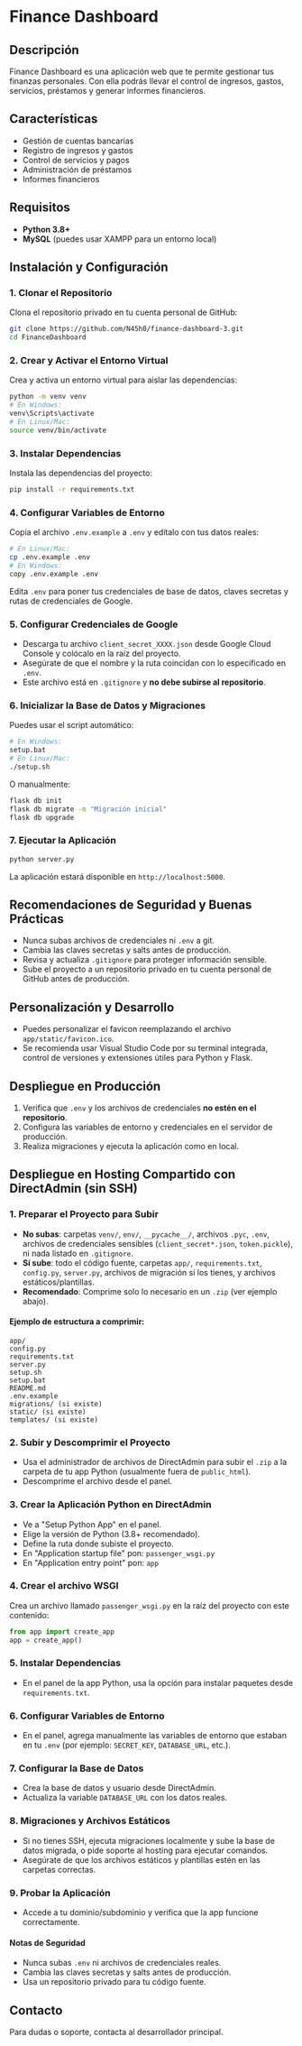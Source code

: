 # Finance Dashboard

## Descripción
Finance Dashboard es una aplicación web que te permite gestionar tus finanzas personales. Con ella podrás llevar el control de ingresos, gastos, servicios, préstamos y generar informes financieros.

## Características
- Gestión de cuentas bancarias
- Registro de ingresos y gastos
- Control de servicios y pagos
- Administración de préstamos
- Informes financieros

## Requisitos
- **Python 3.8+**
- **MySQL** (puedes usar XAMPP para un entorno local)

## Instalación y Configuración

### 1. Clonar el Repositorio
Clona el repositorio privado en tu cuenta personal de GitHub:
```bash
git clone https://github.com/N45h0/finance-dashboard-3.git
cd FinanceDashboard
```

### 2. Crear y Activar el Entorno Virtual
Crea y activa un entorno virtual para aislar las dependencias:
```bash
python -m venv venv
# En Windows:
venv\Scripts\activate
# En Linux/Mac:
source venv/bin/activate
```

### 3. Instalar Dependencias
Instala las dependencias del proyecto:
```bash
pip install -r requirements.txt
```

### 4. Configurar Variables de Entorno
Copia el archivo `.env.example` a `.env` y edítalo con tus datos reales:
```bash
# En Linux/Mac:
cp .env.example .env
# En Windows:
copy .env.example .env
```
Edita `.env` para poner tus credenciales de base de datos, claves secretas y rutas de credenciales de Google.

### 5. Configurar Credenciales de Google
- Descarga tu archivo `client_secret_XXXX.json` desde Google Cloud Console y colócalo en la raíz del proyecto.
- Asegúrate de que el nombre y la ruta coincidan con lo especificado en `.env`.
- Este archivo está en `.gitignore` y **no debe subirse al repositorio**.

### 6. Inicializar la Base de Datos y Migraciones
Puedes usar el script automático:
```bash
# En Windows:
setup.bat
# En Linux/Mac:
./setup.sh
```
O manualmente:
```bash
flask db init
flask db migrate -m "Migración inicial"
flask db upgrade
```

### 7. Ejecutar la Aplicación
```bash
python server.py
```
La aplicación estará disponible en `http://localhost:5000`.

## Recomendaciones de Seguridad y Buenas Prácticas
- Nunca subas archivos de credenciales ni `.env` a git.
- Cambia las claves secretas y salts antes de producción.
- Revisa y actualiza `.gitignore` para proteger información sensible.
- Sube el proyecto a un repositorio privado en tu cuenta personal de GitHub antes de producción.

## Personalización y Desarrollo
- Puedes personalizar el favicon reemplazando el archivo `app/static/favicon.ico`.
- Se recomienda usar Visual Studio Code por su terminal integrada, control de versiones y extensiones útiles para Python y Flask.

## Despliegue en Producción
1. Verifica que `.env` y los archivos de credenciales **no estén en el repositorio**.
2. Configura las variables de entorno y credenciales en el servidor de producción.
3. Realiza migraciones y ejecuta la aplicación como en local.

## Despliegue en Hosting Compartido con DirectAdmin (sin SSH)

### 1. Preparar el Proyecto para Subir
- **No subas**: carpetas `venv/`, `env/`, `__pycache__/`, archivos `.pyc`, `.env`, archivos de credenciales sensibles (`client_secret*.json`, `token.pickle`), ni nada listado en `.gitignore`.
- **Sí sube**: todo el código fuente, carpetas `app/`, `requirements.txt`, `config.py`, `server.py`, archivos de migración si los tienes, y archivos estáticos/plantillas.
- **Recomendado**: Comprime solo lo necesario en un `.zip` (ver ejemplo abajo).

#### Ejemplo de estructura a comprimir:
```
app/
config.py
requirements.txt
server.py
setup.sh
setup.bat
README.md
.env.example
migrations/ (si existe)
static/ (si existe)
templates/ (si existe)
```

### 2. Subir y Descomprimir el Proyecto
- Usa el administrador de archivos de DirectAdmin para subir el `.zip` a la carpeta de tu app Python (usualmente fuera de `public_html`).
- Descomprime el archivo desde el panel.

### 3. Crear la Aplicación Python en DirectAdmin
- Ve a "Setup Python App" en el panel.
- Elige la versión de Python (3.8+ recomendado).
- Define la ruta donde subiste el proyecto.
- En "Application startup file" pon: `passenger_wsgi.py`
- En "Application entry point" pon: `app`

### 4. Crear el archivo WSGI
Crea un archivo llamado `passenger_wsgi.py` en la raíz del proyecto con este contenido:
```python
from app import create_app
app = create_app()
```

### 5. Instalar Dependencias
- En el panel de la app Python, usa la opción para instalar paquetes desde `requirements.txt`.

### 6. Configurar Variables de Entorno
- En el panel, agrega manualmente las variables de entorno que estaban en tu `.env` (por ejemplo: `SECRET_KEY`, `DATABASE_URL`, etc.).

### 7. Configurar la Base de Datos
- Crea la base de datos y usuario desde DirectAdmin.
- Actualiza la variable `DATABASE_URL` con los datos reales.

### 8. Migraciones y Archivos Estáticos
- Si no tienes SSH, ejecuta migraciones localmente y sube la base de datos migrada, o pide soporte al hosting para ejecutar comandos.
- Asegúrate de que los archivos estáticos y plantillas estén en las carpetas correctas.

### 9. Probar la Aplicación
- Accede a tu dominio/subdominio y verifica que la app funcione correctamente.

#### Notas de Seguridad
- Nunca subas `.env` ni archivos de credenciales reales.
- Cambia las claves secretas y salts antes de producción.
- Usa un repositorio privado para tu código fuente.

## Contacto
Para dudas o soporte, contacta al desarrollador principal.